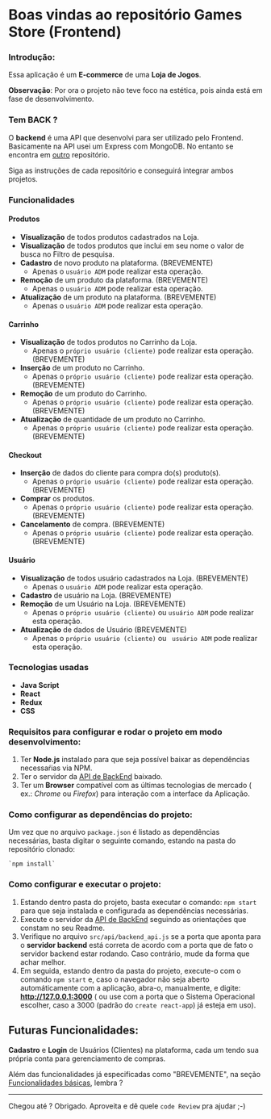 # Boas vindas ao repositório Games Store (Frontend)

### Introdução:

Essa aplicação é um **E-commerce** de uma **Loja de Jogos**.

**Observação**: Por ora o projeto não teve foco na estética, pois ainda está em fase de desenvolvimento.

### Tem BACK ?

O **backend** é uma API que desenvolvi para ser utilizado pelo Frontend. Basicamente na API usei um Express com MongoDB. No entanto se encontra em [outro](https://github.com/becauro/games-store-back) repositório. 

Siga as instruções de cada repositório e conseguirá integrar ambos projetos.

### Funcionalidades


#### Produtos

* **Visualização** de todos produtos cadastrados na Loja.
* **Visualização** de todos produtos que inclui em seu nome o valor de busca no Filtro de pesquisa.
* **Cadastro** de novo produto na plataforma. (BREVEMENTE)
  * Apenas o `usuário ADM` pode realizar esta operação.
* **Remoção** de um produto da plataforma. (BREVEMENTE)
  * Apenas o `usuário ADM` pode realizar esta operação.
* **Atualização** de um produto na plataforma. (BREVEMENTE)
  * Apenas o `usuário ADM` pode realizar esta operação.


#### Carrinho

* **Visualização** de todos produtos no Carrinho da Loja.
  * Apenas o `próprio usuário (cliente)` pode realizar esta operação. (BREVEMENTE)
* **Inserção** de um produto no Carrinho.
  * Apenas o `próprio usuário (cliente)` pode realizar esta operação. (BREVEMENTE)
* **Remoção** de um produto do Carrinho.
  * Apenas o `próprio usuário (cliente)` pode realizar esta operação. (BREVEMENTE)
* **Atualização** de quantidade de um produto no Carrinho.
  * Apenas o `próprio usuário (cliente)` pode realizar esta operação. (BREVEMENTE)


#### Checkout

* **Inserção** de dados do cliente para compra do(s) produto(s).
  * Apenas o `próprio usuário (cliente)` pode realizar esta operação. (BREVEMENTE)
* **Comprar** os produtos.
  * Apenas o `próprio usuário (cliente)` pode realizar esta operação. (BREVEMENTE)
* **Cancelamento** de compra. (BREVEMENTE)
  * Apenas o `próprio usuário (cliente)` pode realizar esta operação. (BREVEMENTE)


#### Usuário

* **Visualização** de todos usuário cadastrados na Loja. (BREVEMENTE)
  * Apenas o `usuário ADM` pode realizar esta operação. 
* **Cadastro** de usuário na Loja. (BREVEMENTE)
* **Remoção** de um Usuário na Loja. (BREVEMENTE)
  * Apenas o `próprio usuário (cliente)` ou `usuário ADM` pode realizar esta operação.
* **Atualização** de dados de Usuário (BREVEMENTE)
  * Apenas o `próprio usuário (cliente)` ou ` usuário ADM`  pode realizar esta operação.

### Tecnologias usadas

* **Java Script**
* **React**
* **Redux**
* **CSS**

### Requisitos para configurar e rodar o projeto em modo desenvolvimento:

1. Ter **Node.js** instalado para que seja possível baixar as dependências necessaŕias via NPM.
2. Ter o servidor da [API de BackEnd](https://github.com/becauro/games-store-back) baixado.
3. Ter um **Browser** compatível com as últimas tecnologias de mercado ( ex.: _Chrome_ ou _Firefox_) para interação com a interface da Aplicação.

### Como configurar as dependências do projeto:

Um vez que no arquivo `package.json` é listado as dependências necessárias, basta digitar o seguinte comando, estando na pasta do repositório clonado:

    `npm install`

### Como configurar e executar o projeto:

1. Estando dentro pasta do projeto, basta executar o comando: `npm start` para que seja instalada e configurada as dependências necessárias.
2. Execute o servidor da [API de BackEnd](https://github.com/becauro/games-store-back) seguindo as orientações que constam no seu Readme.
3. Verifique no arquivo `src/api/backend_api.js` se a porta que aponta para o **servidor backend** está correta de acordo com a porta que de fato o servidor backend estar rodando. Caso contrário, mude da forma que achar melhor.
4. Em seguida, estando dentro da pasta do projeto, execute-o com o comando `npm start` e, caso o navegador não seja aberto  automáticamente com a aplicação, abra-o, manualmente, e digite: **http://127.0.0.1:3000** ( ou use com a porta que o Sistema Operacional escolher, caso a 3000 (padrão do `create react-app`) já esteja em uso).


## Futuras Funcionalidades:

**Cadastro** e **Login** de Usuários (Clientes) na plataforma, cada um tendo sua própria conta para gerenciamento de compras.

Além das funcionalidades já especificadas como "BREVEMENTE", na seção [Funcionalidades básicas](#funcionalidades-básicas), lembra ?

---

Chegou até ? Obrigado.
Aproveita e dê quele `code Review` pra ajudar ;-)
